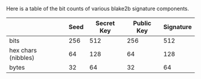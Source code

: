 Here is a table of the bit counts of various blake2b signature  components.

| | Seed | Secret Key | Public Key | Signature |
|---|---|---|---|---|
| bits | 256 | 512 | 256 | 512 |
| hex chars (nibbles) | 64 | 128 | 64 | 128 |
| bytes | 32 | 64 | 32 | 64 |
